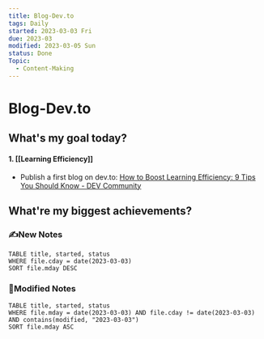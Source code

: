 ```yaml
---
title: Blog-Dev.to
tags: Daily
started: 2023-03-03 Fri
due: 2023-03
modified: 2023-03-05 Sun
status: Done
Topic:
  - Content-Making
---
```

# Blog-Dev.to
## What's my goal today?
#### 1. [[Learning Efficiency]]
- Publish a first blog on dev.to: [How to Boost Learning Efficiency: 9 Tips You Should Know - DEV Community](https://dev.to/jenniferwonder/how-to-boost-learning-efficiency-9-tips-you-should-know-368i)  
## What're my biggest achievements?
### ✍️New Notes

```dataview
TABLE title, started, status
WHERE file.cday = date(2023-03-03)
SORT file.mday DESC
```

### 📝Modified Notes

```dataview
TABLE title, started, status
WHERE file.mday = date(2023-03-03) AND file.cday != date(2023-03-03) AND contains(modified, "2023-03-03")
SORT file.mday ASC
```